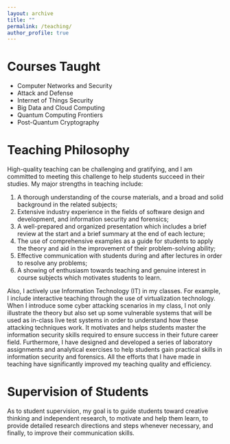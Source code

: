 ```yaml
---
layout: archive
title: ""
permalink: /teaching/
author_profile: true
---
```


<!-- {% include base_path %}

{% for post in site.teaching reversed %}
  {% include archive-single.html %}
{% endfor %} -->

Courses Taught
======
- Computer Networks and Security
- Attack and Defense
- Internet of Things Security
- Big Data and Cloud Computing    
- Quantum Computing Frontiers
- Post-Quantum Cryptography

Teaching Philosophy
======
High-quality teaching can be challenging and gratifying, and I am committed to meeting this challenge to help
students succeed in their studies. My major strengths in teaching include:
1. A thorough understanding of the course materials, and a broad and solid background in the related subjects;
2. Extensive industry experience in the fields of software design and development, and information security and forensics;
3. A well-prepared and organized presentation which includes a brief review at the start and a brief summary at the end of each lecture;
4. The use of comprehensive examples as a guide for students to apply the theory and aid in the improvement of their problem-solving ability;
5. Effective communication with students during and after lectures in order to resolve any problems;
6. A showing of enthusiasm towards teaching and genuine interest in course subjects which motivates students to learn.

Also, I actively use Information Technology (IT) in my classes. For example, I include interactive teaching through the use of virtualization technology. When I introduce some cyber attacking scenarios in my class, I not only illustrate the theory but also set up some vulnerable systems that will be used as in-class live test systems in order to understand how these attacking techniques work. It motivates and helps students master the information security skills required to ensure success in their future career field. Furthermore, I have designed and developed a series of laboratory assignments and analytical exercises to help students gain practical skills in information security and forensics. All the efforts that I have made in teaching have significantly improved my teaching quality and efficiency.

Supervision of Students
======
As to student supervision, my goal is to guide students toward creative thinking and independent research, to motivate and help them learn, to provide detailed research directions and steps whenever necessary, and finally, to improve their communication skills.